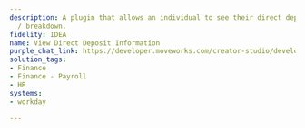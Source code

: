```yaml
---
description: A plugin that allows an individual to see their direct deposit information
  / breakdown.
fidelity: IDEA
name: View Direct Deposit Information
purple_chat_link: https://developer.moveworks.com/creator-studio/developer-tools/purple-chat/?conversation=%7B%22startTimestamp%22%3A%2211%3A43+AM%22%2C%22messages%22%3A%5B%7B%22parts%22%3A%5B%7B%22richText%22%3A%22Show+me+my+direct+deposit+breakdown%22%7D%5D%2C%22role%22%3A%22user%22%7D%2C%7B%22parts%22%3A%5B%7B%22reasoningSteps%22%3A%5B%7B%22richText%22%3A%22Rephrased+question+to+%27retrieve+direct+deposit+information+for+current+user%27%22%2C%22status%22%3A%22success%22%7D%2C%7B%22richText%22%3A%22Pinging+Workday+to+retrieve+account+details%22%2C%22status%22%3A%22success%22%7D%2C%7B%22richText%22%3A%22Found+2+accounts.+Preparing+summary...%22%2C%22status%22%3A%22pending%22%7D%5D%7D%5D%2C%22role%22%3A%22assistant%22%7D%2C%7B%22parts%22%3A%5B%7B%22richText%22%3A%22%3Cp%3EHere+is+your+current+direct+deposit+breakdown+from+%3Cb%3EWorkday%3C%2Fb%3E%3A%3C%2Fp%3E%3Cul%3E%3Cli%3E%3Cb%3EBank+of+America%3C%2Fb%3E+%28Checking+%E2%80%A2%E2%80%A2%E2%80%A2%E2%80%A21234%29%3Cul%3E%3Cli%3EDeposit%3A+80%25+of+net+pay%3C%2Fli%3E%3C%2Ful%3E%3C%2Fli%3E%3Cli%3E%3Cb%3EChase+Bank%3C%2Fb%3E+%28Savings+%E2%80%A2%E2%80%A2%E2%80%A2%E2%80%A25678%29%3Cul%3E%3Cli%3EDeposit%3A+20%25+of+net+pay%3C%2Fli%3E%3C%2Ful%3E%3C%2Fli%3E%3C%2Ful%3E%22%7D%2C%7B%22citations%22%3A%5B%7B%22citationTitle%22%3A%22Bank+of+America+%E2%80%A2%E2%80%A2%E2%80%A2%E2%80%A21234%22%2C%22connectorName%22%3A%22workday%22%7D%2C%7B%22citationTitle%22%3A%22Chase+Bank+%E2%80%A2%E2%80%A2%E2%80%A2%E2%80%A25678%22%2C%22connectorName%22%3A%22workday%22%7D%5D%7D%2C%7B%22buttons%22%3A%5B%7B%22buttonText%22%3A%22Update+Direct+Deposit%22%2C%22style%22%3A%22filled%22%7D%2C%7B%22buttonText%22%3A%22Download+Last+Payslip%22%2C%22style%22%3A%22outlined%22%7D%5D%7D%5D%2C%22role%22%3A%22assistant%22%7D%5D%7D
solution_tags:
- Finance
- Finance - Payroll
- HR
systems:
- workday

---
```

